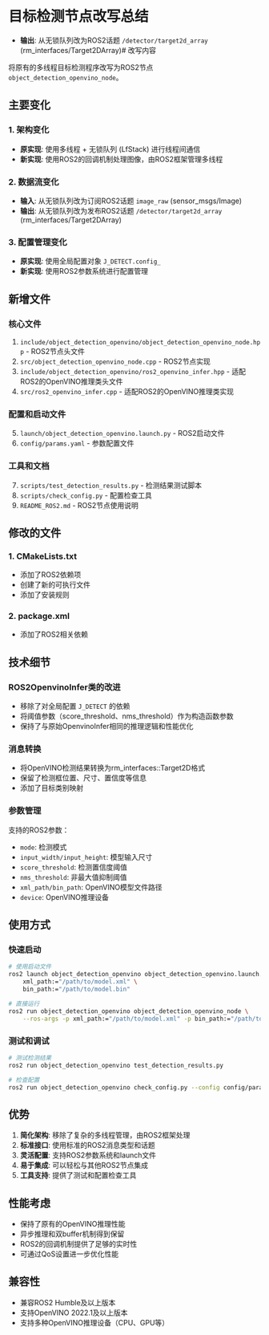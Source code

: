 # 目标检测节点改写总结

- **输出**: 从无锁队列改为ROS2话题 `/detector/target2d_array` (rm_interfaces/Target2DArray)# 改写内容

将原有的多线程目标检测程序改写为ROS2节点 `object_detection_openvino_node`。

## 主要变化

### 1. 架构变化
- **原实现**: 使用多线程 + 无锁队列 (LfStack) 进行线程间通信
- **新实现**: 使用ROS2的回调机制处理图像，由ROS2框架管理多线程

### 2. 数据流变化
- **输入**: 从无锁队列改为订阅ROS2话题 `image_raw` (sensor_msgs/Image)
- **输出**: 从无锁队列改为发布ROS2话题 `/detector/target2d_array` (rm_interfaces/Target2DArray)

### 3. 配置管理变化
- **原实现**: 使用全局配置对象 `J_DETECT.config_`
- **新实现**: 使用ROS2参数系统进行配置管理

## 新增文件

### 核心文件
1. `include/object_detection_openvino/object_detection_openvino_node.hpp` - ROS2节点头文件
2. `src/object_detection_openvino_node.cpp` - ROS2节点实现
3. `include/object_detection_openvino/ros2_openvino_infer.hpp` - 适配ROS2的OpenVINO推理类头文件
4. `src/ros2_openvino_infer.cpp` - 适配ROS2的OpenVINO推理类实现

### 配置和启动文件
5. `launch/object_detection_openvino.launch.py` - ROS2启动文件
6. `config/params.yaml` - 参数配置文件

### 工具和文档
7. `scripts/test_detection_results.py` - 检测结果测试脚本
8. `scripts/check_config.py` - 配置检查工具
9. `README_ROS2.md` - ROS2节点使用说明

## 修改的文件

### 1. CMakeLists.txt
- 添加了ROS2依赖项
- 创建了新的可执行文件
- 添加了安装规则

### 2. package.xml
- 添加了ROS2相关依赖

## 技术细节

### ROS2OpenvinoInfer类的改进
- 移除了对全局配置 `J_DETECT` 的依赖
- 将阈值参数（score_threshold、nms_threshold）作为构造函数参数
- 保持了与原始OpenvinoInfer相同的推理逻辑和性能优化

### 消息转换
- 将OpenVINO检测结果转换为rm_interfaces::Target2D格式
- 保留了检测框位置、尺寸、置信度等信息
- 添加了目标类别映射

### 参数管理
支持的ROS2参数：
- `mode`: 检测模式
- `input_width/input_height`: 模型输入尺寸
- `score_threshold`: 检测置信度阈值
- `nms_threshold`: 非最大值抑制阈值
- `xml_path/bin_path`: OpenVINO模型文件路径
- `device`: OpenVINO推理设备

## 使用方式

### 快速启动
```bash
# 使用启动文件
ros2 launch object_detection_openvino object_detection_openvino.launch.py \
    xml_path:="/path/to/model.xml" \
    bin_path:="/path/to/model.bin"

# 直接运行
ros2 run object_detection_openvino object_detection_openvino_node \
    --ros-args -p xml_path:="/path/to/model.xml" -p bin_path:="/path/to/model.bin"
```

### 测试和调试
```bash
# 测试检测结果
ros2 run object_detection_openvino test_detection_results.py

# 检查配置
ros2 run object_detection_openvino check_config.py --config config/params.yaml
```

## 优势

1. **简化架构**: 移除了复杂的多线程管理，由ROS2框架处理
2. **标准接口**: 使用标准的ROS2消息类型和话题
3. **灵活配置**: 支持ROS2参数系统和launch文件
4. **易于集成**: 可以轻松与其他ROS2节点集成
5. **工具支持**: 提供了测试和配置检查工具

## 性能考虑

- 保持了原有的OpenVINO推理性能
- 异步推理和双buffer机制得到保留
- ROS2的回调机制提供了足够的实时性
- 可通过QoS设置进一步优化性能

## 兼容性

- 兼容ROS2 Humble及以上版本
- 支持OpenVINO 2022.1及以上版本
- 支持多种OpenVINO推理设备（CPU、GPU等）